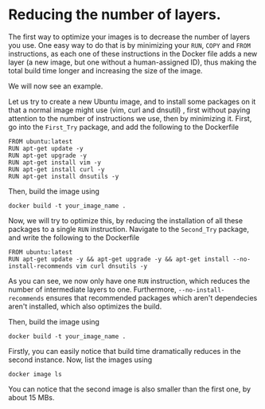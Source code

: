 # Reducing the number of layers.

The first way to optimize your images is to decrease the number of layers you use. One easy way to do that is by minimizing your `RUN`, `COPY` and `FROM` instructions, as each one of these instructions in the Docker file adds a new layer (a new image, but one without a human-assigned ID), thus making the total build time longer and increasing the size of the image.

We will now see an example.

Let us try to create a new Ubuntu image, and to install some packages on it that a normal image might use (vim, curl and dnsutil) , first without paying attention to the number of instructions we use, then by minimizing it.
First, go into the `First_Try` package, and add the following to the Dockerfile

```
FROM ubuntu:latest
RUN apt-get update -y
RUN apt-get upgrade -y
RUN apt-get install vim -y
RUN apt-get install curl -y
RUN apt-get install dnsutils -y
```

Then, build the image using

```
docker build -t your_image_name .
```

Now, we will try to optimize this, by reducing the installation of all these packages to a single `RUN` instruction. Navigate to the `Second_Try` package, and write the following to the Dockerfile

```
FROM ubuntu:latest
RUN apt-get update -y && apt-get upgrade -y && apt-get install --no-install-recommends vim curl dnsutils -y
```

As you can see, we now only have one `RUN` instruction, which reduces the number of intermediate layers to one. Furthermore, `--no-install-recommends` ensures that recommended packages which aren't dependecies aren't installed, which also optimizes the build.

Then, build the image using

```
docker build -t your_image_name .
```

Firstly, you can easily notice that build time dramatically reduces in the second instance. Now, list the images using

```
docker image ls
```

You can notice that the second image is also smaller than the first one, by about 15 MBs.
